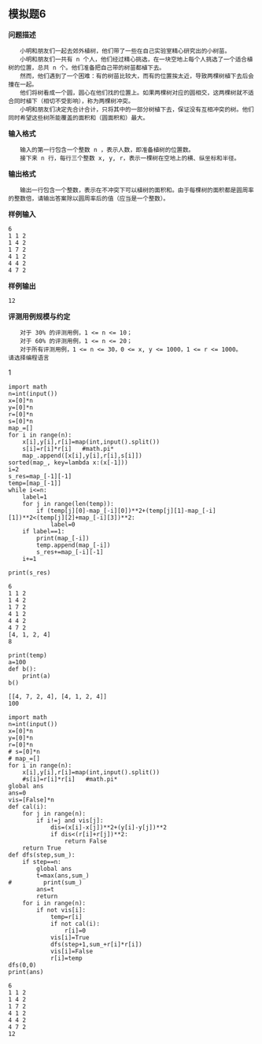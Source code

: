 ## 模拟题6
**问题描述**
```
　　小明和朋友们一起去郊外植树，他们带了一些在自己实验室精心研究出的小树苗。
　　小明和朋友们一共有 n 个人，他们经过精心挑选，在一块空地上每个人挑选了一个适合植树的位置，总共 n 个。他们准备把自己带的树苗都植下去。
　　然而，他们遇到了一个困难：有的树苗比较大，而有的位置挨太近，导致两棵树植下去后会撞在一起。
　　他们将树看成一个圆，圆心在他们找的位置上。如果两棵树对应的圆相交，这两棵树就不适合同时植下（相切不受影响），称为两棵树冲突。
　　小明和朋友们决定先合计合计，只将其中的一部分树植下去，保证没有互相冲突的树。他们同时希望这些树所能覆盖的面积和（圆面积和）最大。
```
**输入格式**
```
　　输入的第一行包含一个整数 n ，表示人数，即准备植树的位置数。
　　接下来 n 行，每行三个整数 x, y, r，表示一棵树在空地上的横、纵坐标和半径。
```
**输出格式**
```
　　输出一行包含一个整数，表示在不冲突下可以植树的面积和。由于每棵树的面积都是圆周率的整数倍，请输出答案除以圆周率后的值（应当是一个整数）。

```
**样例输入**
```
6
1 1 2
1 4 2
1 7 2
4 1 2
4 4 2
4 7 2
```
**样例输出**
```
12
```

**评测用例规模与约定**

```
　　对于 30% 的评测用例，1 <= n <= 10；
　　对于 60% 的评测用例，1 <= n <= 20；
　　对于所有评测用例，1 <= n <= 30，0 <= x, y <= 1000，1 <= r <= 1000。
请选择编程语言 
```

1







```
import math
n=int(input())
x=[0]*n
y=[0]*n
r=[0]*n
s=[0]*n
map_=[]
for i in range(n):
    x[i],y[i],r[i]=map(int,input().split())
    s[i]=r[i]*r[i]   #math.pi*
    map_.append([x[i],y[i],r[i],s[i]])
sorted(map_, key=lambda x:(x[-1])) 
i=2
s_res=map_[-1][-1]
temp=[map_[-1]]
while i<=n:
    label=1
    for j in range(len(temp)):
        if (temp[j][0]-map_[-i][0])**2+(temp[j][1]-map_[-i][1])**2<(temp[j][2]+map_[-i][3])**2:
            label=0
    if label==1:
        print(map_[-i])
        temp.append(map_[-i])
        s_res+=map_[-i][-1]
    i+=1
    
print(s_res)
```

    6
    1 1 2
    1 4 2
    1 7 2
    4 1 2
    4 4 2
    4 7 2
    [4, 1, 2, 4]
    8



```
print(temp)
a=100
def b():
    print(a)
b()
```

    [[4, 7, 2, 4], [4, 1, 2, 4]]
    100



```
import math
n=int(input())
x=[0]*n
y=[0]*n
r=[0]*n
# s=[0]*n
# map_=[]
for i in range(n):
    x[i],y[i],r[i]=map(int,input().split())
    #s[i]=r[i]*r[i]   #math.pi*
global ans
ans=0
vis=[False]*n
def cal(i):
    for j in range(n):
        if i!=j and vis[j]:
            dis=(x[i]-x[j])**2+(y[i]-y[j])**2
            if dis<(r[i]+r[j])**2:
                return False
    return True
def dfs(step,sum_):
    if step==n:
        global ans
        t=max(ans,sum_)
#         print(sum_)
        ans=t
        return 
    for i in range(n):
        if not vis[i]:
            temp=r[i]
            if not cal(i):
                r[i]=0
            vis[i]=True
            dfs(step+1,sum_+r[i]*r[i])
            vis[i]=False
            r[i]=temp
dfs(0,0)
print(ans)
```

    6
    1 1 2
    1 4 2
    1 7 2
    4 1 2
    4 4 2
    4 7 2
    12